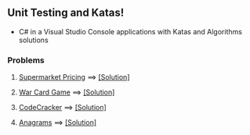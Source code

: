 ## Unit Testing and Katas!
- C# in a Visual Studio Console applications with Katas and Algorithms solutions

### Problems
1. [Supermarket Pricing](http://codekata.com/kata/kata01-supermarket-pricing/) ==> [[Solution]](https://github.com/luayyounus/Xunit-Game-Kata/blob/master/SuperMarket-Pricing.md)

2. [War Card Game](https://www.wikiwand.com/en/War_(card_game)) ==> [[Solution]](https://github.com/luayyounus/Xunit-Game-Kata/tree/master/WarCardGame)

3. [CodeCracker](http://codingdojo.org/kata/CodeCracker/) ==> [[Solution]](https://github.com/luayyounus/Xunit-Game-Kata/tree/master/CodeCracker)

4. [Anagrams](http://codekata.com/kata/kata06-anagrams/) ==> [[Solution]](https://github.com/luayyounus/Xunit-Game-Kata/tree/master/Anagrams)
